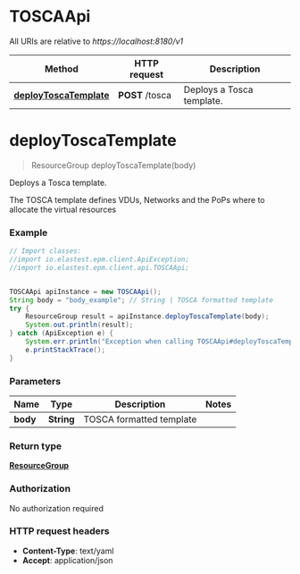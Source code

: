 # TOSCAApi

All URIs are relative to *https://localhost:8180/v1*

Method | HTTP request | Description
------------- | ------------- | -------------
[**deployToscaTemplate**](TOSCAApi.md#deployToscaTemplate) | **POST** /tosca | Deploys a Tosca template.


<a name="deployToscaTemplate"></a>
# **deployToscaTemplate**
> ResourceGroup deployToscaTemplate(body)

Deploys a Tosca template.

The TOSCA template defines VDUs, Networks and the PoPs where to allocate the virtual resources

### Example
```java
// Import classes:
//import io.elastest.epm.client.ApiException;
//import io.elastest.epm.client.api.TOSCAApi;


TOSCAApi apiInstance = new TOSCAApi();
String body = "body_example"; // String | TOSCA formatted template
try {
    ResourceGroup result = apiInstance.deployToscaTemplate(body);
    System.out.println(result);
} catch (ApiException e) {
    System.err.println("Exception when calling TOSCAApi#deployToscaTemplate");
    e.printStackTrace();
}
```

### Parameters

Name | Type | Description  | Notes
------------- | ------------- | ------------- | -------------
 **body** | **String**| TOSCA formatted template |

### Return type

[**ResourceGroup**](ResourceGroup.md)

### Authorization

No authorization required

### HTTP request headers

 - **Content-Type**: text/yaml
 - **Accept**: application/json

